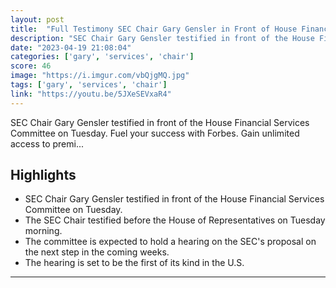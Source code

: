 ```yaml
---
layout: post
title:  "Full Testimony SEC Chair Gary Gensler in Front of House Financial Services Committee (4hr 30 minutes)"
description: "SEC Chair Gary Gensler testified in front of the House Financial Services Committee on Tuesday. Fuel your success with Forbes. Gain unlimited access to premi..."
date: "2023-04-19 21:08:04"
categories: ['gary', 'services', 'chair']
score: 46
image: "https://i.imgur.com/vbQjgMQ.jpg"
tags: ['gary', 'services', 'chair']
link: "https://youtu.be/5JXeSEVxaR4"
---
```


SEC Chair Gary Gensler testified in front of the House Financial Services Committee on Tuesday. Fuel your success with Forbes. Gain unlimited access to premi...

## Highlights

- SEC Chair Gary Gensler testified in front of the House Financial Services Committee on Tuesday.
- The SEC Chair testified before the House of Representatives on Tuesday morning.
- The committee is expected to hold a hearing on the SEC's proposal on the next step in the coming weeks.
- The hearing is set to be the first of its kind in the U.S.

---
